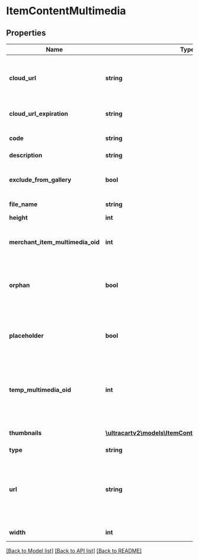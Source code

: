 # ItemContentMultimedia

## Properties
Name | Type | Description | Notes
------------ | ------------- | ------------- | -------------
**cloud_url** | **string** | URL where the image can be downloaded from the cloud | [optional] 
**cloud_url_expiration** | **string** | Expiration date of the cloud URL | [optional] 
**code** | **string** | Code assigned to the file | [optional] 
**description** | **string** | Description | [optional] 
**exclude_from_gallery** | **bool** | True to exclude from multimedia gallery | [optional] 
**file_name** | **string** | File name | [optional] 
**height** | **int** | Height of the image | [optional] 
**merchant_item_multimedia_oid** | **int** | Item multimedia object identifier | [optional] 
**orphan** | **bool** | True if the multimedia is an orphan of the active StoreFront themes | [optional] 
**placeholder** | **bool** | True if the object is a place holder that can be populated | [optional] 
**temp_multimedia_oid** | **int** | Temporary multimedia object identifier assigned if uploading new multimedia | [optional] 
**thumbnails** | [**\ultracartv2\models\ItemContentMultimediaThumbnail[]**](ItemContentMultimediaThumbnail.md) | Thumbnails of this image | [optional] 
**type** | **string** | Type of file | [optional] 
**url** | **string** | URL to download file (on new multimedia record this can be a URL for UltraCart to fetch) | [optional] 
**width** | **int** | Width of the image | [optional] 

[[Back to Model list]](../README.md#documentation-for-models) [[Back to API list]](../README.md#documentation-for-api-endpoints) [[Back to README]](../README.md)


